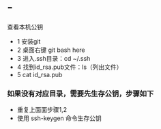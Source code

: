 # -
查看本机公钥
* 1 安装git
* 2 桌面右键 git bash here
* 3 进入.ssh目录：cd ~/.ssh
* 4 找到id_rsa.pub文件：ls（列出文件）
* 5 cat id_rsa.pub 
### 如果没有对应目录，需要先生存公钥，步骤如下
* 重复上面面步骤1,2
* 使用 ssh-keygen 命令生存公钥



